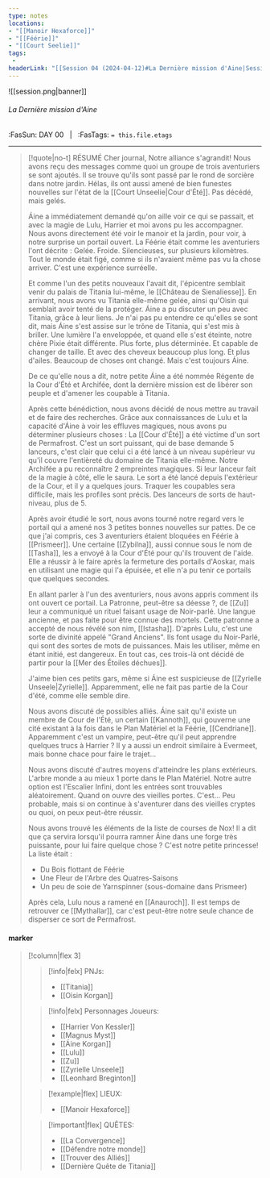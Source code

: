 ```yaml
---
type: notes
locations:
- "[[Manoir Hexaforce]]"
- "[[Féérie]]"
- "[[Court Seelie]]"
tags:
 - 
headerLink: "[[Session 04 (2024-04-12)#La Dernière mission d'Aine|Session 04 (2024-04-12)]]"
---
```


![[session.png|banner]]
###### La Dernière mission d'Aine
<span class="sub2">:FasSun: DAY 00 &nbsp; | &nbsp; :FasTags: `= this.file.etags`</span>
___

> [!quote|no-t] RÉSUMÉ
> Cher journal,
> Notre alliance s'agrandit! Nous avons reçu des messages comme quoi un groupe de trois aventuriers se sont ajoutés. Il se trouve qu'ils sont passé par le rond de sorcière dans notre jardin. Hélas, ils ont aussi amené de bien funestes nouvelles sur l'état de la [[Court Unseelie|Cour d'Été]]. Pas décédé, mais gelés.
> 
> Áine a immédiatement demandé qu'on aille voir ce qui se passait, et avec la magie de Lulu, Harrier et moi avons pu les accompagner. Nous avons directement été voir le manoir et la jardin, pour voir, à notre surprise un portail ouvert.
> La Féérie était comme les aventuriers l'ont décrite : Gelée. Froide. Silencieuses, sur plusieurs kilomètres. Tout le monde était figé, comme si ils n'avaient même pas vu la chose arriver. C'est une expérience surréelle. 
> 
> Et comme l'un des petits nouveaux l'avait dit, l'épicentre semblait venir du palais de Titania lui-même, le [[Château de Sienaliesse]]. En arrivant, nous avons vu Titania elle-même gelée, ainsi qu'Oìsin qui semblait avoir tenté de la protéger.
> Áine a pu discuter un peu avec Titania, grâce à leur liens. Je n'ai pas pu entendre ce qu'elles se sont dit, mais Áine s'est assise sur le trône de Titania, qui s'est mis à briller. Une lumière l'a enveloppée, et quand elle s'est éteinte, notre chère Pixie était différente. Plus forte, plus déterminée.
> Et capable de changer de taille. Et avec des cheveux beaucoup plus long. Et plus d'ailes. Beaucoup de choses ont changé. Mais c'est toujours Áine.
> 
> De ce qu'elle nous a dit, notre petite Áine a été nommée Régente de la Cour d'Été et Archifée, dont la dernière mission est de libérer son peuple et d'amener les coupable à Titania. 
> 
> Après cette bénédiction, nous avons décidé de nous mettre au travail et de faire des recherches. Grâce aux connaissances de Lulu et la capacité d'Áine à voir les effluves magiques, nous avons pu déterminer plusieurs choses : 
> La [[Cour d'Été]] a été victime d'un sort de Permafrost. C'est un sort puissant, qui de base demande 5 lanceurs, c'est clair que celui ci a été lancé à un niveau supérieur vu qu'il couvre l'entièreté du domaine de Titania elle-même. Notre Archifée a pu reconnaître 2 empreintes magiques. Si leur lanceur fait de la magie à côté, elle le saura.
> Le sort a été lancé depuis l'extérieur de la Cour, et il y a quelques jours. Traquer les coupables sera difficile, mais les profiles sont précis. Des lanceurs de sorts de haut-niveau, plus de 5. 
>
> Après avoir étudié le sort, nous avons tourné notre regard vers le portail qui a amené nos 3 petites bonnes nouvelles sur pattes. De ce que j'ai compris, ces 3 aventuriers étaient bloquées en Féérie à [[Prismeer]]. Une certaine [[Zybilna]], aussi connue sous le nom de [[Tasha]], les a envoyé à la Cour d'Été pour qu'ils trouvent de l'aide. Elle a réussir à le faire après la fermeture des portails d'Aoskar, mais en utilisant une magie qui l'a épuisée, et elle n'a pu tenir ce portails que quelques secondes. 
> 
> En allant parler à l'un des aventuriers, nous avons appris comment ils ont ouvert ce portail. La Patronne, peut-être sa déesse ?, de [[Zu]] leur a communiqué un rituel faisant usage de Noir-parlé. Une langue ancienne, et pas faite pour être connue des mortels. 
> Cette patronne a accepté de nous révélé son nim, [[Istasha]]. D'après Lulu, c'est une sorte de divinité appelé "Grand Anciens". Ils font usage du Noir-Parlé, qui sont des sortes de mots de puissances. Mais les utiliser, même en étant initié, est dangereux.
> En tout cas, ces trois-là ont décidé de partir pour la [[Mer des Étoiles déchues]].
> 
> J'aime bien ces petits gars, même si Áine est suspicieuse de [[Zyrielle Unseele|Zyrielle]]. Apparemment, elle ne fait pas partie de la Cour d'été, comme elle semble dire. 
> 
> Nous avons discuté de possibles alliés. Áine sait qu'il existe un membre de Cour de l'Été, un certain [[Kannoth]], qui gouverne une cité existant à la fois dans le Plan Matériel et la Féérie, [[Cendriane]]. Apparemment c'est un vampire, peut-être qu'il peut apprendre quelques trucs à Harrier ? Il y a aussi un endroit similaire à Evermeet, mais bonne chace pour faire le trajet...
>
> Nous avons discuté d'autres moyens d'atteindre les plans extérieurs. L'arbre monde a au mieux 1 porte dans le Plan Matériel. Notre autre option est l'Escalier Infini, dont les entrées sont trouvables aléatoirement. Quand on ouvre des vieilles portes. C'est... Peu probable, mais si on continue à s'aventurer dans des vieilles cryptes ou quoi, on peux peut-être réussir. 
> 
> Nous avons trouvé les éléments de la liste de courses de Nox! Il a dit que ça servira lorsqu'il pourra ramner Áine dans une forge très puissante, pour lui faire quelque chose ? C'est notre petite princesse! La liste était : 
> - Du Bois flottant de Féérie
> - Une Fleur de l'Arbre des Quatres-Saisons
> - Un peu de soie de Yarnspinner (sous-domaine dans Prismeer)
> 
> Après cela, Lulu nous a ramené en [[Anauroch]]. Il est temps de retrouver ce [[Mythallar]], car c'est peut-être notre seule chance de disperser ce sort de Permafrost. 

#### marker
> [!column|flex 3]
>> [!info|felx] PNJs:
>> - [[Titania]]
>> - [[Oìsin Korgan]]
>
>> [!info|felx] Personnages Joueurs:
>> - [[Harrier Von Kessler]]
>> - [[Magnus Myst]]
>> - [[Áine Korgan]]
>> - [[Lulu]]
>> - [[Zu]]
>> - [[Zyrielle Unseele]]
>> - [[Leonhard Breginton]]
>
>> [!example|flex] LIEUX:
>> - [[Manoir Hexaforce]]
>
>> [!important|flex] QUÊTES:
>> - [[La Convergence]]
>> - [[Défendre notre monde]]
>> - [[Trouver des Alliés]]
>> - [[Dernière Quête de Titania]]
